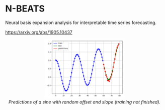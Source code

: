 # N-BEATS
Neural basis expansion analysis for interpretable time series forecasting.

https://arxiv.org/abs/1905.10437

<p align="center">
  <img src="misc/1.png" width="50%"><br/>
  <i>Predictions of a sine with random offset and slope (training not finished).</i>
</p>
